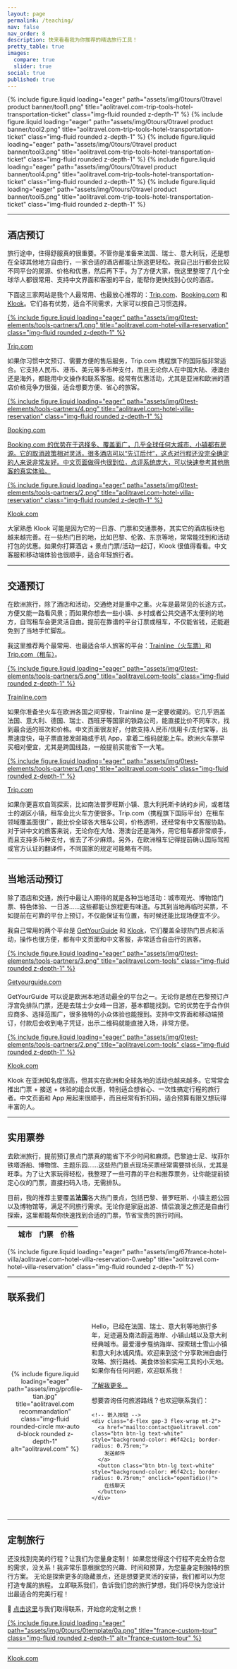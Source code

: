 ```yaml
---
layout: page
permalink: /teaching/
nav: false
nav_order: 8
description: 快来看看我为你推荐的精选旅行工具！
pretty_table: true
images:
  compare: true
  slider: true
social: true
published: true
---
```



<swiper-container keyboard="true" navigation="true" pagination="true" pagination-clickable="true" pagination-dynamic-bullets="true" rewind="true">
  <swiper-slide>  {% include figure.liquid loading="eager" path="assets/img/0tours/0travel product banner/tool1.png" title="aolitravel.com-trip-tools-hotel-transportation-ticket" class="img-fluid rounded z-depth-1" %}</swiper-slide>
  <swiper-slide>  {% include figure.liquid loading="eager" path="assets/img/0tours/0travel product banner/tool2.png" title="aolitravel.com-trip-tools-hotel-transportation-ticket" class="img-fluid rounded z-depth-1" %}</swiper-slide>
  <swiper-slide>  {% include figure.liquid loading="eager" path="assets/img/0tours/0travel product banner/tool3.png" title="aolitravel.com-trip-tools-hotel-transportation-ticket" class="img-fluid rounded z-depth-1" %}</swiper-slide>
  <swiper-slide>  {% include figure.liquid loading="eager" path="assets/img/0tours/0travel product banner/tool4.png" title="aolitravel.com-trip-tools-hotel-transportation-ticket" class="img-fluid rounded z-depth-1" %}</swiper-slide>
  <swiper-slide>  {% include figure.liquid loading="eager" path="assets/img/0tours/0travel product banner/tool5.png" title="aolitravel.com-trip-tools-hotel-transportation-ticket" class="img-fluid rounded z-depth-1" %}</swiper-slide>
</swiper-container>

---

## 酒店预订

旅行途中，住得舒服真的很重要。不管你是准备来法国、瑞士、意大利玩，还是想在全球其他地方自由行，一家合适的酒店都能让旅途更轻松。我自己出行都会比较不同平台的房源、价格和优惠，然后再下手。为了方便大家，我这里整理了几个全球华人都很常用、支持中文界面和客服的平台，能帮你更快找到心仪的酒店。

下面这三家网站是我个人最常用、也最放心推荐的：[Trip.com](https://www.trip.com/t/GfnOXXnehR2)、[Booking.com](https://www.booking.com/) 和 [Klook](https://affiliate.klook.com/redirect?aid=81133&aff_adid=1137208&k_site=https%3A%2F%2Fwww.klook.com%2F)。它们各有优势，适合不同需求，大家可以按自己习惯选择。

<div class="row">
  <div class="col-md-4">
    <a href="https://www.trip.com/t/GfnOXXnehR2">
      {% include figure.liquid loading="eager" path="assets/img/0test-elements/tools-partners/1.png" title="aolitravel.com-hotel-villa-reservation" class="img-fluid rounded z-depth-1" %}
      <p><a href="https://www.trip.com/t/GfnOXXnehR2" target="_blank">Trip.com</a></p>
      <p>如果你习惯中文预订、需要方便的售后服务，Trip.com 携程旗下的国际版非常适合。它支持人民币、港币、美元等多币种支付，而且无论你人在中国大陆、港澳台还是海外，都能用中文操作和联系客服。经常有优惠活动，尤其是亚洲和欧洲的酒店价格竞争力很强，适合想要方便、省心的旅客。</p>
    </a>
  </div>
  <div class="col-md-4">
    <a href="https://www.booking.com/">
      {% include figure.liquid loading="eager" path="assets/img/0test-elements/tools-partners/4.png" title="aolitravel.com-hotel-villa-reservation" class="img-fluid rounded z-depth-1" %}
      <p><a href="https://www.booking.com/" target="_blank">Booking.com</p>
      <p>Booking.com 的优势在于选择多、覆盖面广，几乎全球任何大城市、小镇都有房源。它的取消政策相对灵活，很多酒店可以“先订后付”，这点对行程还没完全确定的人来说非常友好。中文页面做得也很到位，点评系统庞大，可以快速参考其他旅客的真实体验。</p>
    </a>
  </div>
  <div class="col-md-4">
    <a href="https://affiliate.klook.com/redirect?aid=81133&aff_adid=1137208&k_site=https%3A%2F%2Fwww.klook.com%2F">
      {% include figure.liquid loading="eager" path="assets/img/0test-elements/tools-partners/2.png" title="aolitravel.com-hotel-villa-reservation" class="img-fluid rounded z-depth-1" %}
      <p><a href="https://affiliate.klook.com/redirect?aid=81133&aff_adid=1137208&k_site=https%3A%2F%2Fwww.klook.com%2F" target="_blank">Klook.com</a></p>
      <p>大家熟悉 Klook 可能是因为它的一日游、门票和交通票券，其实它的酒店板块也越来越完善。在一些热门目的地，比如巴黎、伦敦、东京等地，常常能找到和活动打包的优惠。如果你打算酒店 + 景点门票/活动一起订，Klook 很值得看看。中文客服和移动端体验也很顺手，适合年轻旅行者。</p>
    </a>
  </div>
</div>

---

## 交通预订

在欧洲旅行，除了酒店和活动，交通绝对是重中之重。火车是最常见的长途方式，方便又能一路看风景；而如果你想去一些小镇、乡村或者公共交通不太便利的地方，自驾租车会更灵活自由。提前在靠谱的平台订票或租车，不仅能省钱，还能避免到了当地手忙脚乱。

我这里推荐两个最常用、也最适合华人旅客的平台：[Trainline（火车票）](https://www.thetrainline.com/)和 [Trip.com（租车）](https://www.trip.com/t/ooxZ6LofhR2)。

<div class="row">
  <div class="col-md-4">
    <a href="https://www.thetrainline.com/">
      {% include figure.liquid loading="eager" path="assets/img/0test-elements/tools-partners/5.png" title="aolitravel.com-tools" class="img-fluid rounded z-depth-1" %}
      <p><a href="https://www.thetrainline.com/" target="_blank">Trainline.com</a></p>
      <p>如果你准备坐火车在欧洲各国之间穿梭，Trainline 是一定要收藏的。它几乎涵盖法国、意大利、德国、瑞士、西班牙等国家的铁路公司，能直接比价不同车次，找到最合适的班次和价格。中文页面很友好，付款支持人民币/信用卡/支付宝等，出票速度快，电子票直接发邮箱或手机 App，拿着二维码就能上车。欧洲火车票早买相对便宜，尤其是跨国线路，一般提前买能省下一大笔。</p>
    </a>
  </div>
  <div class="col-md-4">
    <a href="https://www.trip.com/t/ooxZ6LofhR2">
      {% include figure.liquid loading="eager" path="assets/img/0test-elements/tools-partners/1.png" title="aolitravel.com-tools" class="img-fluid rounded z-depth-1" %}
      <p><a href="https://www.trip.com/t/ooxZ6LofhR2" target="_blank">Trip.com</a></p>
      <p>如果你更喜欢自驾探索，比如南法普罗旺斯小镇、意大利托斯卡纳的乡间，或者瑞士的湖区小镇，租车会比火车方便很多。Trip.com（携程旗下国际平台）在租车领域覆盖面很广，能比价全球各大租车公司，价格透明，还经常有中文客服协助。对于讲中文的旅客来说，无论你在大陆、港澳台还是海外，用它租车都非常顺手，而且支持多币种支付，省去了不少麻烦。另外，在欧洲租车记得提前确认国际驾照或官方认证的翻译件，不同国家的规定可能略有不同。</p>
    </a>
  </div>
</div>

---

## 当地活动预订

除了酒店和交通，旅行中最让人期待的就是各种当地活动：城市观光、博物馆门票、特色体验、一日游……这些都能让旅程更有味道。与其到当地再临时买票，不如提前在可靠的平台上预订，不仅能保证有位置，有时候还能比现场便宜不少。

我自己常用的两个平台是 [GetYourGuide](https://gyg.me/Vt3w1cGQ) 和 [Klook](https://affiliate.klook.com/redirect?aid=81133&aff_adid=1137208&k_site=https%3A%2F%2Fwww.klook.com%2F)，它们覆盖全球热门景点和活动，操作也很方便，都有中文页面和中文客服，非常适合自由行的旅客。

<div class="row">
  <div class="col-md-4">
    <a href="https://gyg.me/Vt3w1cGQ">
      {% include figure.liquid loading="eager" path="assets/img/0test-elements/tools-partners/3.png" title="aolitravel.com-tools" class="img-fluid rounded z-depth-1" %}
      <p><a href="https://gyg.me/Vt3w1cGQ" target="_blank">Getyourguide.com</a></p>
      <p>GetYourGuide 可以说是欧洲本地活动最全的平台之一。无论你是想在巴黎预订卢浮宫免排队门票，还是去瑞士少女峰一日游，基本都能找到。它的优势在于合作供应商多、选择范围广，很多独特的小众体验也能搜到。支持中文界面和移动端预订，付款后会收到电子凭证，出示二维码就能直接入场，非常方便。</p>
    </a>
  </div>
  <div class="col-md-4">
    <a href="https://affiliate.klook.com/redirect?aid=81133&aff_adid=1137208&k_site=https%3A%2F%2Fwww.klook.com%2F">
      {% include figure.liquid loading="eager" path="assets/img/0test-elements/tools-partners/2.png" title="aolitravel.com-tools" class="img-fluid rounded z-depth-1" %}
      <p><a href="https://affiliate.klook.com/redirect?aid=81133&aff_adid=1137208&k_site=https%3A%2F%2Fwww.klook.com%2F" target="_blank">Klook.com</a></p>
      <p>Klook 在亚洲知名度很高，但其实在欧洲和全球各地的活动也越来越多。它常常会推出门票 + 接送 + 体验的组合优惠，特别适合想省心、一次性搞定行程的旅行者。中文页面和 App 用起来很顺手，而且经常有折扣码，适合预算有限又想玩得丰富的人。</p>
    </a>
  </div>
</div>



---

## 实用票券

去欧洲旅行，提前预订景点门票真的能省下不少时间和麻烦。巴黎迪士尼、埃菲尔铁塔游船、博物馆、主题乐园……这些热门景点现场买票经常需要排长队，尤其是旺季。为了让大家玩得轻松，我整理了一些可靠的平台和推荐票务，让你能提前锁定心仪的门票，直接扫码入场，无需排队。

目前，我的推荐主要覆盖**法国**各大热门景点，包括巴黎、普罗旺斯、小镇主题公园以及博物馆等，满足不同旅行需求。无论你是家庭出游、情侣浪漫之旅还是自由行探索，这里都能帮你快速找到合适的门票，节省宝贵的旅行时间。

<table
  data-click-to-select="true"
  data-height="460"
  data-pagination="true"
  data-search="true"
  data-toggle="table"
  data-url="{{ '/assets/json/paris_tickets.json' | relative_url }}">
  <thead>
    <tr>
      <th data-checkbox="true"></th>
      <th data-field="id" data-halign="left" data-align="center" data-sortable="true">城市</th>
      <th data-field="name" data-halign="center" data-align="right" data-sortable="true">门票</th>
      <th data-field="price" data-halign="right" data-align="left" data-sortable="true">价格</th>
    </tr>
  </thead>
</table>


{% include figure.liquid loading="eager" path="assets/img/67france-hotel-villa/aolitravel.com-hotel-villa-reservation-0.webp" title="aolitravel.com-hotel-villa-reservation" class="img-fluid rounded z-depth-1" %}


---

## 联系我们

<!-- 人物介绍板块 -->
<div style="display: flex; align-items: center; gap: 20px; margin: 2em 0;">

  <!-- 左侧头像（圆形） -->
  <div style="flex: 1; text-align: center;">
    {% include figure.liquid loading="eager" path="assets/img/profile-tian.jpg" title="aolitravel.com recommandation" class="img-fluid rounded-circle mx-auto d-block rounded z-depth-1" alt="aolitravel.com" %}
  </div>

  <!-- 右侧文字内容 + 按钮 -->
  <div style="flex: 2;">
    <p>Hello，已经在法国、瑞士、意大利等地旅行多年，足迹遍及南法蔚蓝海岸、小镇山城以及意大利经典城市。最爱漫步戛纳海岸、探索瑞士雪山小镇和意大利水城风情。欢迎来到这个分享欧洲自由行攻略、旅行路线、美食体验和实用工具的小天地。如果你有任何问题，欢迎联系我！</p>
    <p><a href="https://aolitravel.com/">了解我更多...</a></p>
    <p>想要咨询任何旅游路线？也欢迎联系我们：</p>

    <!-- 嵌入按钮 -->
    <div class="d-flex gap-3 flex-wrap mt-2">
      <a href="mailto:contact@aolitravel.com" class="btn btn-lg text-white" style="background-color: #6f42c1; border-radius: 0.75rem;">
        发送邮件
      </a>
      <button class="btn btn-lg text-white" style="background-color: #6f42c1; border-radius: 0.75rem;" onclick="openTidio()">
        在线聊天
      </button>
    </div>
  </div>

</div>

<!-- 聊天脚本 -->
<script>
  function openTidio() {
    if (window.tidioChatApi) {
      window.tidioChatApi.open();
    } else {
      alert("聊天加载中，请稍后重试。");
    }
  }
</script>

---

## 定制旅行

还没找到完美的行程？让我们为您量身定制！
如果您觉得这个行程不完全符合您的需求，没关系！我非常乐意根据您的兴趣、时间和预算，为您量身定制独特的旅行方案。
无论是探索更多的隐藏景点，还是想要更灵活的安排，我们都可以为您打造专属的旅程。
立即联系我们，告诉我们您的旅行梦想，我们将尽快为您设计出最适合的完美行程！

💬 [点击这里](https://aolitravel.com/custom-travel/)与我们取得联系，开始您的定制之旅！

  <div>
    <a href="https://aolitravel.com/custom-travel/">
      {% include figure.liquid loading="eager" path="assets/img/0tours/0template/0a.png" title="france-custom-tour" class="img-fluid rounded z-depth-1" alt="france-custom-tour" %}
    </a>
  </div>

---

<ins class="klk-aff-widget" data-aid="81133" data-city_id="107" data-country_id="1033" data-tag_id="3" data-currency="" data-lang="" data-label1="" data-label2="" data-label3="" data-prod="deals_widget" data-total="6">
     
  <a href="//www.klook.com/">Klook.com</a>

</ins>

<script type="text/javascript">
  (function (d, sc, u) {
    var s = d.createElement(sc),
      p = d.getElementsByTagName(sc)[0];
    s.type = "text/javascript";
    s.async = true;
    s.src = u;
    p.parentNode.insertBefore(s, p);
  })(
    document,
    "script",
    "https://affiliate.klook.com/widget/fetch-iframe-init.js"
  );
</script>


